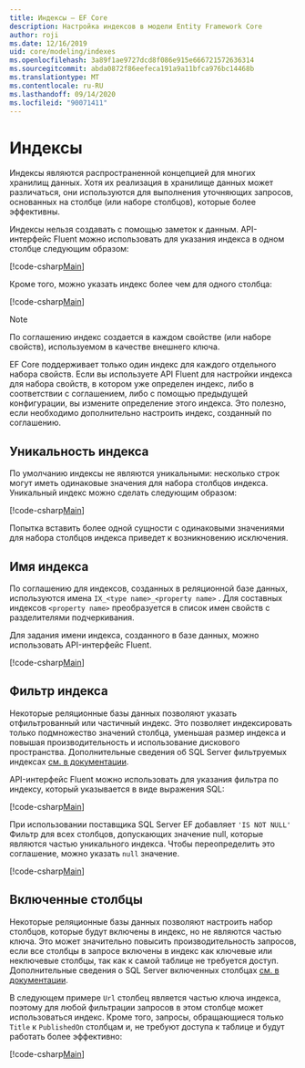 ```yaml
---
title: Индексы — EF Core
description: Настройка индексов в модели Entity Framework Core
author: roji
ms.date: 12/16/2019
uid: core/modeling/indexes
ms.openlocfilehash: 3a89f1ae9727dcd8f086e915e666721572636314
ms.sourcegitcommit: abda0872f86eefeca191a9a11bfca976bc14468b
ms.translationtype: MT
ms.contentlocale: ru-RU
ms.lasthandoff: 09/14/2020
ms.locfileid: "90071411"
---
```

# <a name="indexes"></a>Индексы

Индексы являются распространенной концепцией для многих хранилищ данных. Хотя их реализация в хранилище данных может различаться, они используются для выполнения уточняющих запросов, основанных на столбце (или наборе столбцов), которые более эффективны.

Индексы нельзя создавать с помощью заметок к данным. API-интерфейс Fluent можно использовать для указания индекса в одном столбце следующим образом:

[!code-csharp[Main](../../../samples/core/Modeling/FluentAPI/Index.cs?name=Index&highlight=4)]

Кроме того, можно указать индекс более чем для одного столбца:

[!code-csharp[Main](../../../samples/core/Modeling/FluentAPI/IndexComposite.cs?name=Composite&highlight=4)]

> [!NOTE]
> По соглашению индекс создается в каждом свойстве (или наборе свойств), используемом в качестве внешнего ключа.
>
> EF Core поддерживает только один индекс для каждого отдельного набора свойств. Если вы используете API Fluent для настройки индекса для набора свойств, в котором уже определен индекс, либо в соответствии с соглашением, либо с помощью предыдущей конфигурации, вы измените определение этого индекса. Это полезно, если необходимо дополнительно настроить индекс, созданный по соглашению.

## <a name="index-uniqueness"></a>Уникальность индекса

По умолчанию индексы не являются уникальными: несколько строк могут иметь одинаковые значения для набора столбцов индекса. Уникальный индекс можно сделать следующим образом:

[!code-csharp[Main](../../../samples/core/Modeling/FluentAPI/IndexUnique.cs?name=IndexUnique&highlight=5)]

Попытка вставить более одной сущности с одинаковыми значениями для набора столбцов индекса приведет к возникновению исключения.

## <a name="index-name"></a>Имя индекса

По соглашению для индексов, созданных в реляционной базе данных, используются имена `IX_<type name>_<property name>` . Для составных индексов `<property name>` преобразуется в список имен свойств с разделителями подчеркивания.

Для задания имени индекса, созданного в базе данных, можно использовать API-интерфейс Fluent.

[!code-csharp[Main](../../../samples/core/Modeling/FluentAPI/IndexName.cs?name=IndexName&highlight=5)]

## <a name="index-filter"></a>Фильтр индекса

Некоторые реляционные базы данных позволяют указать отфильтрованный или частичный индекс. Это позволяет индексировать только подмножество значений столбца, уменьшая размер индекса и повышая производительность и использование дискового пространства. Дополнительные сведения об SQL Server фильтруемых индексах [см. в документации](/sql/relational-databases/indexes/create-filtered-indexes).

API-интерфейс Fluent можно использовать для указания фильтра по индексу, который указывается в виде выражения SQL:

[!code-csharp[Main](../../../samples/core/Modeling/FluentAPI/IndexFilter.cs?name=IndexFilter&highlight=5)]

При использовании поставщика SQL Server EF добавляет `'IS NOT NULL'` Фильтр для всех столбцов, допускающих значение null, которые являются частью уникального индекса. Чтобы переопределить это соглашение, можно указать `null` значение.

[!code-csharp[Main](../../../samples/core/Modeling/FluentAPI/IndexNoFilter.cs?name=IndexNoFilter&highlight=6)]

## <a name="included-columns"></a>Включенные столбцы

Некоторые реляционные базы данных позволяют настроить набор столбцов, которые будут включены в индекс, но не являются частью ключа. Это может значительно повысить производительность запросов, если все столбцы в запросе включены в индекс как ключевые или неключевые столбцы, так как к самой таблице не требуется доступ. Дополнительные сведения о SQL Server включенных столбцах [см. в документации](/sql/relational-databases/indexes/create-indexes-with-included-columns).

В следующем примере `Url` столбец является частью ключа индекса, поэтому для любой фильтрации запросов в этом столбце может использоваться индекс. Кроме того, запросы, обращающиеся только `Title` к `PublishedOn` столбцам и, не требуют доступа к таблице и будут работать более эффективно:

[!code-csharp[Main](../../../samples/core/Modeling/FluentAPI/IndexInclude.cs?name=IndexInclude&highlight=5-9)]
